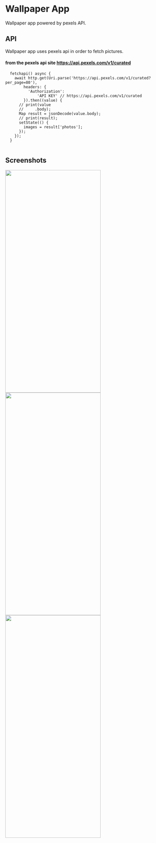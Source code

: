 # Wallpaper App

Wallpaper app powered by pexels API.


## API
Wallpaper app uses pexels api in order to fetch pictures.

#### from the pexels api site https://api.pexels.com/v1/curated

```flutter
  fetchapi() async {
    await http.get(Uri.parse('https://api.pexels.com/v1/curated?per_page=80'),
        headers: {
          'Authorization':
              'API KEY' // https://api.pexels.com/v1/curated
        }).then((value) {
      // print(value
      //     .body);
      Map result = jsonDecode(value.body);
      // print(result);
      setState(() {
        images = result['photos'];
      });
    });
  }


```

##  Screenshots

<img src ="https://user-images.githubusercontent.com/53074799/163684017-3584088c-6fc0-4ee1-8e90-8cd834bc4f29.PNG" width="300" height="700">
<img src ="https://user-images.githubusercontent.com/53074799/163684021-1a6a94a0-78d2-430b-9f3c-5635ae38991c.PNG" width="300" height="700">
<img src ="https://user-images.githubusercontent.com/53074799/163684022-816b67f9-81d5-44ef-a8e1-4cc6fb10a31a.PNG" width="300" height="700">
